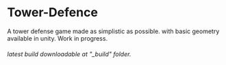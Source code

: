 # Tower-Defence
A tower defense game made as simplistic as possible. with basic geometry available in unity. Work in progress.

###### latest build downloadable at "_build" folder.
